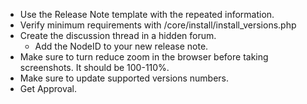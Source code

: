 - Use the Release Note template with the repeated information.
- Verify minimum requirements with /core/install/install_versions.php
- Create the discussion thread in a hidden forum.
	- Add the NodeID to your new release note.
- Make sure to turn reduce zoom in the browser before taking screenshots. It should be 100-110%.
- Make sure to update supported versions numbers.
- Get Approval.